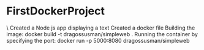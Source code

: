 # FirstDockerProject
\\
Created a Node js app displaying a text
Created a docker file 
Building the image: docker build -t dragossusman/simpleweb .
Running the container by specifying the port: docker run -p 5000:8080 dragossusman/simpleweb
